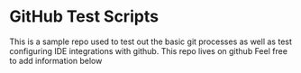 # GitHub Test Scripts
This is a sample repo used to test out the basic git processes as well as test configuring IDE integrations with github.  This repo lives on github
Feel free to add information below
